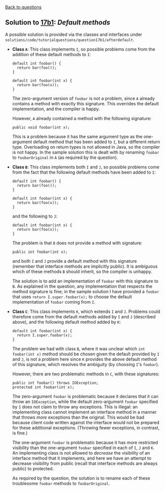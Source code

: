 [Back to questions](../README.md)

## Solution to [17b1](../questions/17b1): *Default methods*

A possible solution is provided via the classes and interfaces under `solutions/code/tutorialquestions/question17b1/afterdefault`.

* **Class `A`**: This class implements `I`, so possible problems come from the addition of these default methods to `I`:

    ```
    default int foobar() {
      return bar(foo());
    }

    default int foobar(int x) {
      return bar(foo(x));
    }
    ```

    The zero-argument version of `foobar` is not a problem, since `A` already contains a method with exactly this signature.  This overrides the default implementation, and the compiler is happy.

    However, `A` already contained a method with the following signature:

    ```public void foobar(int x);```

    This is a problem because it has the same argument type as the one-argument default method that has been added to `I`, but a different return type.  Overloading on return types is not allowed in Java, so the compiler is not happy.  In the sample solution this is dealt with by renaming `foobar` to `foobarOriginal` in `A` (as required by the question).

* **Class `B`**: This class implements both `I` and `J`, so possible problems come from the fact that the following default methods have been added to `I`:

    ```
    default int foobar() {
      return bar(foo());
    }

    default int foobar(int x) {
      return bar(foo(x));
    }
    ```

    and the following to `J`:

    ```
    default int foobar(int x) {
      return bar(foo(x));
    }
    ```

    The problem is that `B` does not provide a method with signature:

    ```public int foobar(int x);```

    and both `I` and `J` provide a default method with this signature (remember that interface methods are implicitly public).  It is ambiguous which of these methods `B` should inherit, so the compiler is unhappy.

    The solution is to add an implementation of `foobar` with this signature to `B`.  As explained in the question, any implementation that respects the method signature is fine; in the sample solution I have provided a `foobar` that uses `return I.super.foobar(x);` to choose the default implementation of `foobar` coming from `I`.

* **Class `C`**: This class implements `K`, which extends `I` and `J`.  Problems could therefore come from the default methods added by `I` and `J` (described above), and the following default method added by `K`:

    ```
    default int foobar(int x) {
      return I.super.foobar(x);
    }
    ```

    The problem we had with class `B`, where it was unclear which `int foobar(int x)` method should be chosen given the default provided by `I` and `J`, is not a problem here since `K` provides the above default method of this signature, which resolves the ambiguity (by choosing `I`'s `foobar`).

    However, there are two problematic methods in `C`, with these signatures:

    ```
    public int foobar() throws IOException;
    protected int foobar(int x);
    ```

    The zero-argument `foobar` is problematic because it declares that it can throw an `IOException`, while the default zero-argument `foobar` specified by `I` does not claim to throw any exceptions.  This is illegal: an implementing class cannot implement an interface method in a manner that throws *more* exceptions than the original.  This would be bad because client code written against the interface would not be prepared for these additional exceptions.  (Throwing fewer exceptions, in contrast, is fine.)

    The one-argument `foobar` is problematic because it has more restricted visibility than the one-argument `foobar` specified in each of `I`, `J` and `K`.  An implementing class is not allowed to *decrease* the visibility of an interface method that it implements, and here we have an attempt to decrease visibility from public (recall that interface methods are always public) to protected.

    As required by the question, the solution is to rename each of these troublesome `foobar` methods to `foobarOriginal`.
    